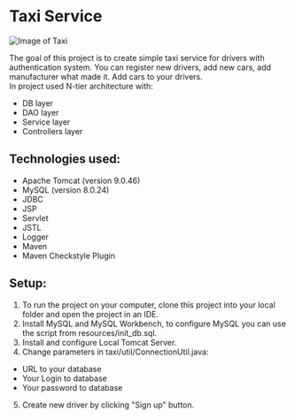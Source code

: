 # Taxi Service

![Image of Taxi](https://taxi-vse.ks.ua/images/taxi.png)

The goal of this project is to create simple taxi service for drivers with authentication system. You can register new drivers, add new cars, add manufacturer what made it. Add cars to your drivers.  
In project used N-tier architecture with:
* DB layer
* DAO layer
* Service layer
* Controllers layer

## Technologies used:
* Apache Tomcat (version 9.0.46)
* MySQL (version 8.0.24)
* JDBC
* JSP
* Servlet
* JSTL
* Logger
* Maven
* Maven Checkstyle Plugin

## Setup:
1. To run the project on your computer, clone this project into your local folder and open the project in an IDE. 
2. Install MySQL and MySQL Workbench, to configure MySQL you can use the script from resources/init_db.sql.
3. Install and configure Local Tomcat Server.
4. Change parameters in taxi/util/ConnectionUtil.java:
* URL to your database
* Your Login to database
* Your password to database
5. Create new driver by clicking "Sign up" button.

